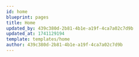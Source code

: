 ```yaml
---
id: home
blueprint: pages
title: Home
updated_by: 439c380d-2b81-4b1e-a19f-4ca7a02c7d9b
updated_at: 1741129194
template: templates/home
author: 439c380d-2b81-4b1e-a19f-4ca7a02c7d9b
---
```

